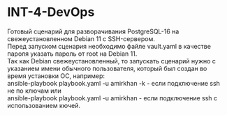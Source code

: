 # INT-4-DevOps
Готовый сценарий для разворачивания PostgreSQL-16 на свежеустановленном Debian 11 с SSH-сервером.   
Перед запуском сценария необходимо файле vault.yaml в качестве пароля указать пароль от root на Debian 11.  
Так как Debian свежеустановленный, то запускать сценарий нужно с указанием имени обычного пользователя, который был создан во время установки ОС, например:  
ansible-playbook playbook.yaml -u amirkhan -k - если подключение ssh не по ключам или   
ansible-playbook playbook.yaml -u amirkhan - если подключение ssh с использованием кючей.  
